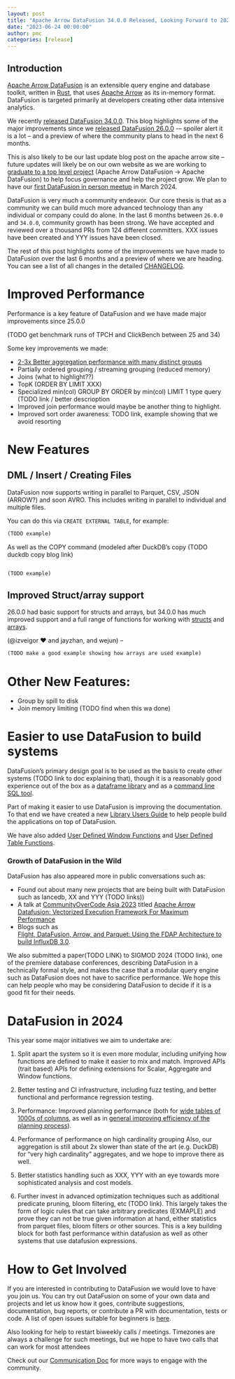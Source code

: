```yaml
---
layout: post
title: "Apache Arrow DataFusion 34.0.0 Released, Looking Forward to 2024"
date: "2023-06-24 00:00:00"
author: pmc
categories: [release]
---
```


<!--
{% comment %}
Licensed to the Apache Software Foundation (ASF) under one or more
contributor license agreements.  See the NOTICE file distributed with
this work for additional information regarding copyright ownership.
The ASF licenses this file to you under the Apache License, Version 2.0
(the "License"); you may not use this file except in compliance with
the License.  You may obtain a copy of the License at

http://www.apache.org/licenses/LICENSE-2.0

Unless required by applicable law or agreed to in writing, software
distributed under the License is distributed on an "AS IS" BASIS,
WITHOUT WARRANTIES OR CONDITIONS OF ANY KIND, either express or implied.
See the License for the specific language governing permissions and
limitations under the License.
{% endcomment %}
-->

## Introduction

[Apache Arrow DataFusion] is an extensible query engine and database
toolkit, written in [Rust], that uses [Apache Arrow] as its in-memory
format. DataFusion is targeted primarily at developers creating other data
intensive analytics.


[apache arrow datafusion]: https://arrow.apache.org/datafusion/
[apache arrow]: https://arrow.apache.org
[rust]: https://www.rust-lang.org/

We recently [released DataFusion 34.0.0]. This blog highlights some of the major
improvements since we [released DataFusion 26.0.0] -– spoiler alert it is a lot
–  and a preview of where the community plans to head in the next 6 months.

[released DataFusion 26.0.0]: https://arrow.apache.org/blog/2023/06/24/datafusion-25.0.0/.
[released DataFusion 34.0.0]: https://crates.io/crates/datafusion/34.0.0

This is also likely to be our last update blog post on the apache arrow site –
future updates will likely be on our own website as we are working to [graduate
to a top level project] (Apache Arrow DataFusion → Apache DataFusion) to help
focus governance and help the project grow. We plan to have our [first DataFusion in person meetup] in March 2024.


[graduate to a top level project]: https://github.com/apache/arrow-datafusion/discussions/6475
[first DataFusion in person meetup]: https://github.com/apache/arrow-datafusion/discussions/8522

DataFusion is very much a community endeavor. Our core thesis is that as a
community we can build much more advanced technology than any individual or
company could do alone. In the last 6 months between `26.0.0` and `34.0.0`,
community growth has been strong. We have accepted and reviewed over a
thousand PRs from 124 different committers. XXX issues have been created and YYY issues
have been closed.

<!--
$ git log --pretty=oneline 26.0.0..34.0.0 . | wc -l
     1009

$ git shortlog -sn 26.0.0..34.0.0 . | wc -l
      124
-->

The rest of this post highlights some of the improvements we have made
to DataFusion over the last 6 months and a preview of where we are
heading. You can see a list of all changes in the detailed
[CHANGELOG].

[CHANGELOG]: https://github.com/apache/arrow-datafusion/blob/main/datafusion/CHANGELOG.md

# Improved Performance
Performance is a key feature of DataFusion and we have made major improvements since 25.0.0

(TODO get benchmark runs of TPCH and ClickBench between 25 and 34)

Some key improvements we made:
* [2-3x Better aggregation performance with many distinct groups]
* Partially ordered grouping / streaming grouping (reduced memory)
* Joins (what to highlight??)
* TopK (ORDER BY LIMIT XXX)
* Specialized min(col) GROUP BY <xxx> ORDER by min(col) LIMIT 1 type query (TODO link / better descrioption
* Improved join performance would maybe be another thing to highlight.
* Improved sort order awareness: TODO link, example showing that we avoid resorting

[2-3x Better aggregation performance with many distinct groups]: https://arrow.apache.org/blog/2023/08/05/datafusion_fast_grouping/


# New Features

## DML / Insert / Creating Files

DataFusion now supports writing in parallel to Parquet, CSV, JSON (ARROW?) and
soon AVRO. This includes writing in parallel to individual and multiple files.

You can do this via `CREATE EXTERNAL TABLE`, for example:

```sql
(TODO example)


```

As well as the COPY command (modeled after DuckDB’s copy (TODO duckdb copy blog link)

```sql

(TODO example)
```


## Improved Struct/array support 

26.0.0 had basic support for structs and arrays, but 34.0.0 has much improved
support and a full range of functions for working with [structs] and [arrays].

[structs]: https://arrow.apache.org/datafusion/user-guide/sql/scalar_functions.html#struct-functions
[arrays]: https://arrow.apache.org/datafusion/user-guide/sql/scalar_functions.html#array-functions

(@izveigor ❤️ and jayzhan, and wejun) –

```sql
(TODO make a good example showing how arrays are used example)
```

# Other New Features:
* Group by spill to disk
* Join memory limiting (TODO find when this wa done)

[Group by spill to disk]: https://github.com/apache/arrow-datafusion/pull/7400

# Easier to use DataFusion to build systems 

DataFusion’s primary design goal is to be used as the basis to create other systems
(TODO link to doc explaining that), though it is a reasonably good experience
out of the box as a [dataframe library] and as a [command line SQL tool].

[dataframe library]: https://arrow.apache.org/datafusion-python/
[command line SQL tool]: https://arrow.apache.org/datafusion/user-guide/cli.html

Part of making it easier to use DataFusion is improving the documentation. To
that end we have created a new [Library Users Guide] to help people build the
applications on top of DataFusion. 

[Library Users Guide]:https://arrow.apache.org/datafusion/library-user-guide/index.html

We have also added [User Defined Window Functions] and [User Defined Table Functions].

[User Defined Window Functions]: https://arrow.apache.org/datafusion/library-user-guide/adding-udfs.html#adding-a-window-udf
[User Defined Table Functions]: https://arrow.apache.org/datafusion/library-user-guide/adding-udfs.html#adding-a-user-defined-table-function


### Growth of DataFusion in the Wild

DataFusion has also appeared more in public conversations such as:
* Found out about many new projects that are being built with DataFusion such as lancedb, XX and YYY (TODO links))
* A talk at [CommunityOverCode Asia 2023] titled [Apache Arrow Datafusion: Vectorized
Execution Framework For Maximum Performance]
* Blogs such as  
[Flight, DataFusion, Arrow, and Parquet: Using the FDAP Architecture to build InfluxDB 3.0].


[Apache Arrow Datafusion: Vectorized Execution Framework For Maximum Performance]: https://www.youtube.com/watch?v=AJU9rdRNk9I
[CommunityOverCode Asia 2023]: https://www.bagevent.com/event/8432178
[Flight, DataFusion, Arrow, and Parquet: Using the FDAP Architecture to build InfluxDB 3.0]: https://www.influxdata.com/blog/flight-datafusion-arrow-parquet-fdap-architecture-influxdb/

We also submitted a paper(TODO LINK) to SIGMOD 2024 (TODO link), one of the
premiere database conferences, describing DataFusion in a technically formal
style, and makes the case that a modular query engine such as DataFusion does
not have to sacrifice performance. We hope this can help people who may be
considering DataFusion to decide if it is a good fit for their needs.


# DataFusion in 2024

This year some major initiatives we aim to undertake are:

1. Split apart the system so it is even more modular, including unifying how functions are defined to make it easier to mix and match. Improved APIs (trait based) APIs for defining extensions for Scalar, Aggregate and Window functions.

2. Better testing and CI infrastructure, including fuzz testing, and better functional and performance regression testing.
2. Performance: Improved planning performance (both for [wide tables of 1000s of columns], as well as in [general improving efficiency of the planning process]).
3. Performance of performance on high cardinality grouping  Also, our aggregation is still about 2x slower than state of the art (e.g. DuckDB) for “very high cardinality” aggregates, and we hope to improve there as well.
4. Better statistics handling such as XXX, YYY with an eye towards more sophisticated analysis and cost models.
5. Further invest in advanced optimization techniques such as additional predicate pruning, bloom filtering, etc (TODO link). This largely takes the form of logic rules that can take arbitrary predicates (EXMAPLE) and prove they can not be true given information at hand, either statistics from parquet files, bloom filters or other sources. This is a key building block for both fast performance within datafusion as well as other systems that use datafusion expressions.

[wide tables of 1000s of columns]: https://github.com/apache/arrow-datafusion/issues/7698
[general improving efficiency of the planning process]: https://github.com/apache/arrow-datafusion/issues/5637


# How to Get Involved

If you are interested in contributing to DataFusion we would love to have you
join us. You can try out DataFusion on some of your own data and projects and
let us know how it goes, contribute suggestions, documentation, bug reports, or
contribute a PR with documentation, tests or code. A list of open issues
suitable for beginners is [here].

Also  looking for help to restart biweekly calls / meetings. Timezones are always a
challenge for such meetings, but we hope to have two calls that can work for
most attendees

Check out our [Communication Doc] for more ways to engage with the
community.

[here]: https://github.com/apache/arrow-datafusion/issues?q=is%3Aissue+is%3Aopen+label%3A%22good+first+issue%22
[communication doc]: https://arrow.apache.org/datafusion/contributor-guide/communication.html

